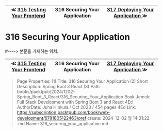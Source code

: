 
| ≪ [ 315 Testing Your Frontend ](/books/packtpub/2024/1202-Spring_Boot_3_React/315_Testing_Your_Frontend) | 316 Securing Your Application | [ 317 Deploying Your Application ](/books/packtpub/2024/1202-Spring_Boot_3_React/317_Deploying_Your_Application) ≫ |
|:----:|:----:|:----:|

# 316 Securing Your Application
#----> 본문을 기재하는 위치.



| ≪ [ 315 Testing Your Frontend ](/books/packtpub/2024/1202-Spring_Boot_3_React/315_Testing_Your_Frontend) | 316 Securing Your Application | [ 317 Deploying Your Application ](/books/packtpub/2024/1202-Spring_Boot_3_React/317_Deploying_Your_Application) ≫ |
|:----:|:----:|:----:|

> Page Properties:
> (1) Title: 316 Securing Your Application
> (2) Short Description: Spring Boot 3 React
> (3) Path: books/packtpub/2024/1202-Spring_Boot_3_React/316_Securing_Your_Application
> Book Jemok: Full Stack Development with Spring Boot 3 and React 4Ed
> AuthorDate: Juha Hinkula / Oct 2023 / 454 pages 4Ed
> Link: https://subscription.packtpub.com/book/web-development/9781805122463/pref
> create: 2024-12-02 월 14:31:22
> .md Name: 316_securing_your_application.md

